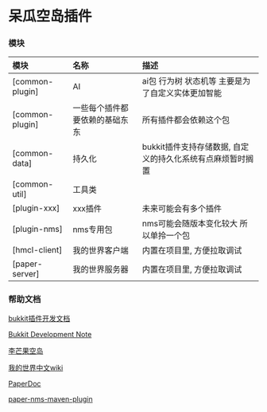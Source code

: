 # 呆瓜空岛插件

### 模块

| 模块              | 名称              | 描述                                |  
|:----------------|:----------------|:----------------------------------|
| [common-plugin] | AI              | ai包 行为树 状态机等 主要是为了自定义实体更加智能       |
| [common-plugin] | 一些每个插件都要依赖的基础东东 | 所有插件都会依赖这个包                       |
| [common-data]   | 持久化             | bukkit插件支持存储数据, 自定义的持久化系统有点麻烦暂时搁置 |
| [common-util]   | 工具类             |                                   |
| [plugin-xxx]    | xxx插件           | 未来可能会有多个插件                        |
| [plugin-nms]    | nms专用包          | nms可能会随版本变化较大 所以单拎一个包             |
| [hmcl-client]   | 我的世界客户端         | 内置在项目里, 方便拉取调试                    |
| [paper-server]  | 我的世界服务器         | 内置在项目里, 方便拉取调试                    |

### 帮助文档

[bukkit插件开发文档](https://bukkit.windit.net/javadoc/)

[Bukkit Development Note](https://bdn.tdiant.net/#/)

[李芒果空岛](https://github.com/jsorrell/CarpetSkyAdditions/blob/main/docs/zh_cn/README.md)

[我的世界中文wiki](https://minecraft-zh.gamepedia.com/Minecraft_Wiki)

[PaperDoc](https://docs.papermc.io/paper/dev/project-setup)

[paper-nms-maven-plugin](https://github.com/Alvinn8/paper-nms-maven-plugin)